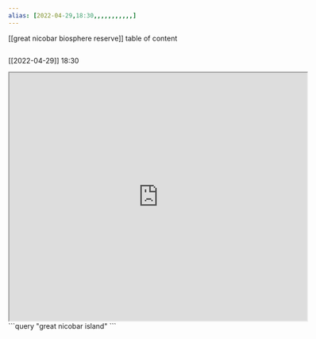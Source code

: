 ```yaml
---
alias: [2022-04-29,18:30,,,,,,,,,,,]
---
```

[[great nicobar biosphere reserve]]
table of content
```toc
```

[[2022-04-29]] 18:30
<iframe src="https://www.wikiwand.com/en/Great_Nicobar_Island" width="600" height="500" ></iframe>
```query
"great nicobar island"
```